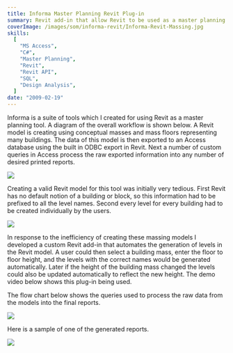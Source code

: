```yaml
---
title: Informa Master Planning Revit Plug-in
summary: Revit add-in that allow Revit to be used as a master planning and reporting tool
coverImage: /images/som/informa-revit/Informa-Revit-Massing.jpg
skills:
  [
    "MS Access",
    "C#",
    "Master Planning",
    "Revit",
    "Revit API",
    "SQL",
    "Design Analysis",
  ]
date: "2009-02-19"
---
```


Informa is a suite of tools which I created for using Revit as a master planning tool. A diagram of the overall workflow is shown below. A Revit model is creating using conceptual masses and mass floors representing many buildings. The data of this model is then exported to an Access database using the built in ODBC export in Revit. Next a number of custom queries in Access process the raw exported information into any number of desired printed reports.

![](/images/som/informa-revit/Informa-workflow.png)

Creating a valid Revit model for this tool was initially very tedious. First Revit has no default notion of a building or block, so this information had to be prefixed to all the level names. Second every level for every building had to be created individually by the users.

![](/images/som/informa-revit/Informa-Revit-Naming.png)

In response to the inefficiency of creating these massing models I developed a custom Revit add-in that automates the generation of levels in the Revit model. A user could then select a building mass, enter the floor to floor height, and the levels with the correct names would be generated automatically. Later if the height of the building mass changed the levels could also be updated automatically to reflect the new height. The demo video below shows this plug-in being used.

The flow chart below shows the queries used to process the raw data from the models into the final reports.

![](/images/som/informa-revit/Informa-dataflow.png)

Here is a sample of one of the generated reports.

![](/images/som/informa-revit/Informa-Sample-Report.png)
